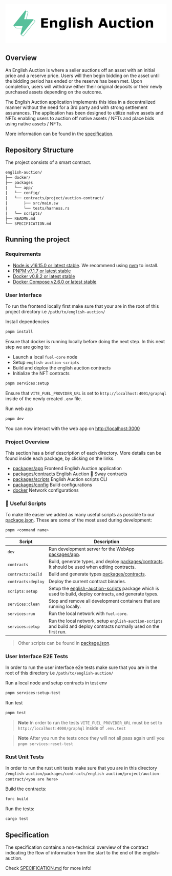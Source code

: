 <p align="center">
    <picture>
        <source media="(prefers-color-scheme: dark)" srcset=".docs/english-auction_dark.png">
        <img alt="light theme" src=".docs/english-auction_light.png">
    </picture>
</p>

## Overview

An English Auction is where a seller auctions off an asset with an initial price and a reserve price. Users will then begin bidding on the asset until the bidding period has ended or the reserve has been met. Upon completion, users will withdraw either their original deposits or their newly purchased assets depending on the outcome.

The English Auction application implements this idea in a decentralized manner without the need for a 3rd party and with strong settlement assurances. The application has been designed to utilize native assets and NFTs enabling users to auction off native assets / NFTs and place bids using native assets / NFTs.

More information can be found in the [specification](./SPECIFICATION.md).

## Repository Structure

The project consists of a smart contract.

```
english-auction/
├── docker/
├── packages
|   └── app/
|   └── config/
|   └── contracts/project/auction-contract/
|       ├── src/main.sw
|       └── tests/harness.rs
|   └── scripts/
├── README.md
└── SPECIFICATION.md
```

## Running the project

### Requirements

- [Node.js v16.15.0 or latest stable](https://nodejs.org/en/). We recommend using [nvm](https://github.com/nvm-sh/nvm) to install.
- [PNPM v7.1.7 or latest stable](https://pnpm.io/installation/)
- [Docker v0.8.2 or latest stable](https://docs.docker.com/get-docker/)
- [Docker Compose v2.6.0 or latest stable](https://docs.docker.com/get-docker/)

### User Interface

To run the frontend locally first make sure that your are in the root of this project directory i.e `/path/to/english-auction/`

Install dependencies

```bash
pnpm install
```

Ensure that docker is running locally before doing the next step.
In this next step we are going to:

- Launch a local `fuel-core` node
- Setup `english-auction-scripts`
- Build and deploy the english auction contracts
- Initialize the NFT contracts

```bash
pnpm services:setup
```

Ensure that `VITE_FUEL_PROVIDER_URL` is set to `http://localhost:4001/graphql` inside of the newly created `.env` file.

Run web app

```bash
pnpm dev
```

You can now interact with the web app on [http://localhost:3000](http://localhost:3000)

### Project Overview

This section has a brief description of each directory. More details can be found inside each package, by clicking on the links.

- [packages/app](../packages/app/) Frontend English Auction application
- [packages/contracts](../packages/contracts/) English Auction 🌴 Sway contracts
- [packages/scripts](../packages/scripts/) English Auction scripts CLI
- [packages/config](../packages/config/) Build configurations
- [docker](../docker/) Network configurations

### 🧰 Useful Scripts

To make life easier we added as many useful scripts as possible to our [package.json](../package.json). These are some of the most used during development:

```sh
pnpm <command name>
```

| Script             | Description                                                                                                                     |
| ------------------ | ------------------------------------------------------------------------------------------------------------------------------- |
| `dev`              | Run development server for the WebApp [packages/app](../packages/app/).                                                         |
| `contracts`        | Build, generate types, and deploy [packages/contracts](../packages/contracts). It should be used when editing contracts.        |
| `contracts:build`  | Build and generate types [packages/contracts](../packages/contracts).                                                           |
| `contracts:deploy` | Deploy the current contract binaries.                                                                                           |
| `scripts:setup`    | Setup the [english-auction-scripts](../packages/scripts/) package which is used to build, deploy contracts, and generate types. |
| `services:clean`   | Stop and remove all development containers that are running locally.                                                            |
| `services:run`     | Run the local network with `fuel-core`.                                                                                         |
| `services:setup`   | Run the local network, setup `english-auction-scripts` and build and deploy contracts normally used on the first run.           |

> Other scripts can be found in [package.json](../package.json).

### User Interface E2E Tests

In order to run the user interface e2e tests make sure that you are in the root of this directory i.e `/path/to/english-auction/`

Run a local node and setup contracts in test env

```bash
pnpm services:setup-test
```

Run test

```bash
pnpm test
```

> **Note**
> In order to run the tests `VITE_FUEL_PROVIDER_URL` must be set to `http://localhost:4000/graphql` inside of `.env.test`

> **Note**
> After you run the tests once they will not all pass again until you `pnpm services:reset-test`

### Rust Unit Tests

In order to run the rust unit tests make sure that you are in this directory `/english-auction/packages/contracts/english-auction/project/auction-contract/<you are here>`

Build the contracts:

```bash
forc build
```

Run the tests:

```bash
cargo test
```

## Specification

The specification contains a non-technical overview of the contract indicating the flow of information from the start to the end of the english-auction.

Check [SPECIFICATION.md](./SPECIFICATION.md) for more info!
